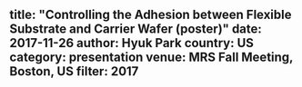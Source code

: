 title: "Controlling the Adhesion between Flexible Substrate and Carrier Wafer (poster)"
date: 2017-11-26
author: Hyuk Park
country: US
category: presentation
venue: MRS Fall Meeting, Boston, US
filter: 2017
---